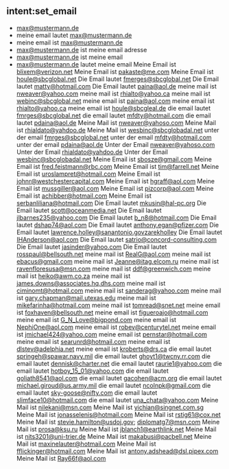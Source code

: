 ## intent:set_email
- [max@mustermann.de](email)
- meine email lautet [max@mustermann.de](email)
- meine email ist [max@mustermann.de](email)
- [max@mustermann.de](email) ist meine email adresse
- [max@mustermann.de](email) ist meine email
- [max@mustermann.de](email) lautet meine email
Meine Email ist blixem@verizon.net
Meine Email ist pakaste@me.com
Meine Email ist houle@sbcglobal.net
Die Email lautet fmerges@sbcglobal.net
Die Email lautet matty@hotmail.com
Die Email lautet paina@aol.de
meine mail ist nweaver@yahoo.com
meine mail ist rhialto@yahoo.ca
meine mail ist webinc@sbcglobal.net
meine email ist paina@aol.com
meine email ist rhialto@yahoo.ca
meine email ist houle@sbcgleal.de
die email lautet fmrges@sbcglobal.net
die email lautet mfdty@hotmail.com
die email lautet pdaina@aol.de
Meine Mail ist nweaver@yahoso.com
Meine Mail ist rhialdato@yahdoo.de
Meine Mail ist wesbinc@sbcglobadal.net
unter der email fmrges@sbcglobal.net
unter der email mfdty@hotmail.com
unter der email pdaina@aol.de
Unter der Email nweaver@yahoso.com
Unter der Email rhialdato@yahdoo.de
Unter der Email wesbinc@sbcglobadal.net
Meine Email ist sbosze@gmail.com
Meine Email ist fred.feistmann@rbc.com
Meine Email ist tim@farrell.net
Meine Email ist uroslampret@hotmail.com
Meine Email ist johnr@westchestercapital.com
Meine Email ist hgraff@aol.com
Meine Email ist mussgiller@aol.com
Meine Email ist pizcorp@aol.com
Meine Email ist achibber@hotmail.com
Meine Email ist serbanliliana@hotmail.com
Die Email lautet mkusin@hal-pc.org
Die Email lautet scott@oceanmedia.net
Die Email lautet jlbarnes235@yahoo.com
Die Email lautet b_n8@hotmail.com
Die Email lautet dshap74@aol.com
Die Email lautet anthony.egan@pfizer.com
Die Email lautet lawrence.holley@sanantonio.govzarekholley
Die Email lautet IHAnderson@aol.com
Die Email lautet satrio@concord-consulting.com
Die Email lautet jasinder@yahoo.com
Die Email lautet rosspaul@bellsouth.net
meine mail ist RealG@aol.com
meine mail ist ebacus@gmail.com
meine mail ist Jeanne@itag.elcom.ru
meine mail ist ravenfloresusa@msn.com
meine mail ist ddf@greenwich.com
meine mail ist heiko@awm.co.za
meine mail ist james.downs@associates.hq.dhs.com
meine mail ist ciminomt@hotmail.com
meine mail ist sanderag@yahoo.com
meine mail ist gary.chapman@mail.utexas.edu
meine mail ist mikefarinha@hotmail.com
meine mail ist tomread@snet.net
meine email ist foxhaven@bellsouth.net
meine email ist figueroajo@hotmail.com
meine email ist G_N_Love@bigpond.com
meine email ist NephiOne@aol.com
meine email ist robev@centurytel.net
meine email ist jmichael424@yahoo.com
meine email ist pernstar@hotmail.com
meine email ist searunrd@hotmail.com
meine email ist dlstev@adelphia.net
meine email ist kroberts@drs.ca
die email lautet springeh@spawar.navy.mil
die email lautet ghoyt1@twcny.rr.com
die email lautet dennisk@charter.net
die email lautet raurie1@yahoo.com
die email lautet hotboy_15_01@yahoo.com
die email lautet goliath8541@aol.com
die email lautet gacohen@acm.org
die email lautet michael.giroud@us.army.mil
die email lautet ncolnpk@gmail.com
die email lautet sky-goose@nifty.com
die email lautet slimface10@hotmail.com
die email lautet una_chata@yahoo.com
Meine Mail ist nilekani@msn.com
Meine Mail ist yichian@singnet.com.sg
Meine Mail ist jonasselenis@hotmail.com
Meine Mail ist rstig61@cox.net
Meine Mail ist stevie.hamilton@usdoj.gov; diplomatg7@msn.com
Meine Mail ist prosa@ksu.ru
Meine Mail ist jblanch1@earthlink.net
Meine Mail ist nits3201@uni-trier.de
Meine Mail ist makabusi@pacbell.net
Meine Mail ist maxinelauter@hotmail.com
Meine Mail ist fflickinger@hotmail.com
Meine Mail ist antony.adshead@dsl.pipex.com
Meine Mail ist Ray66f@aol.com